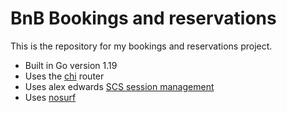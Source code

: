 # BnB Bookings and reservations

This is the repository for my bookings and reservations project.

- Built in Go version 1.19
- Uses the [chi](https://github.com/go-chi/chi/v5) router
- Uses alex edwards [SCS session management](https://github.com/alexedwards/scs/v2)
- Uses [nosurf](https://github.com/justinas/nosurf)